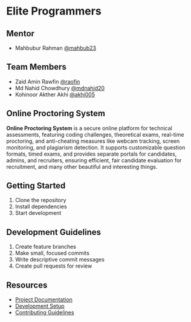 # Elite Programmers

## Mentor

- Mahbubur Rahman [@mahbub23](https://github.com/mahbub23)

## Team Members

- Zaid Amin Rawfin [@raofin](https://github.com/raofin)
- Md Nahid Chowdhury [@mdnahid20](https://github.com/mdnahid20)
- Kohinoor Akther Akhi [@akhi005](https://github.com/Akhi005)

## Online Proctoring System

**Online Proctoring System** is a secure online platform for technical assessments, featuring coding challenges, theoretical exams, real-time proctoring, and anti-cheating measures like webcam tracking, screen monitoring, and plagiarism detection. It supports customizable question formats, timed exams, and provides separate portals for candidates, admins, and recruiters, ensuring efficient, fair candidate evaluation for recruitment, and many other beautiful and interesting things.

## Getting Started

1. Clone the repository
2. Install dependencies
3. Start development

## Development Guidelines

1. Create feature branches
2. Make small, focused commits
3. Write descriptive commit messages
4. Create pull requests for review

## Resources

- [Project Documentation](docs/)
- [Development Setup](docs/setup.md)
- [Contributing Guidelines](CONTRIBUTING.md)
